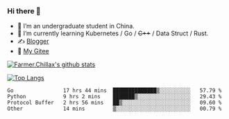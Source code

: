 ### Hi there 👋

- 🔭 I’m an undergraduate student in China.
- 🌱 I’m currently learning Kubernetes / Go / ~~C++~~ / Data Struct / Rust.
- ✍️ [Blogger](https://blog.farmer233.top)
- 🤔 [My Gitee](https://gitee.com/Farmer-chong)


[![Farmer.Chillax's github stats](https://github-readme-stats.vercel.app/api?username=FarmerChillax)](https://github.com/anuraghazra/github-readme-stats)

[![Top Langs](https://github-readme-stats.vercel.app/api/top-langs/?username=FarmerChillax&layout=compact&hide=html,css,javascript)](https://github.com/anuraghazra/github-readme-stats)

<!--START_SECTION:waka-->

```text
Go                17 hrs 44 mins  ██████████████▒░░░░░░░░░░   57.79 %
Python            9 hrs 2 mins    ███████▒░░░░░░░░░░░░░░░░░   29.43 %
Protocol Buffer   2 hrs 56 mins   ██▒░░░░░░░░░░░░░░░░░░░░░░   09.60 %
Other             14 mins         ▒░░░░░░░░░░░░░░░░░░░░░░░░   00.79 %
```

<!--END_SECTION:waka-->

<!--
**Farmer-chong/Farmer-chong** is a ✨ _special_ ✨ repository because its `README.md` (this file) appears on your GitHub profile.

Here are some ideas to get you started:

- 🔭 I’m currently working on ...
- 🌱 I’m currently learning ...
- 👯 I’m looking to collaborate on ...
- 🤔 I’m looking for help with ...
- 💬 Ask me about ...
- 📫 How to reach me: ...
- 😄 Pronouns: ...
- ⚡ Fun fact: ...
-->
